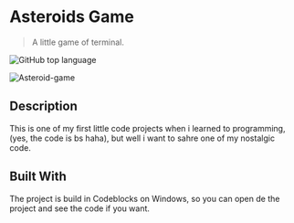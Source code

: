 # Asteroids Game
> A little game of terminal.

![GitHub top language](https://img.shields.io/github/languages/top/EzequielEDL/asteroids-game?style=flat-square)

![Asteroid-game](https://res.cloudinary.com/dcen68vrk/image/upload/v1623695296/GitHub%20Profile/asteroid-anim_u98gcu.gif)

## Description

This is one of my first little code projects when i learned to programming, (yes, the code is bs haha), but well i want to sahre one of my nostalgic code.

## Built With

The project is build in Codeblocks on Windows, so you can open de the project and see the code if you want.
